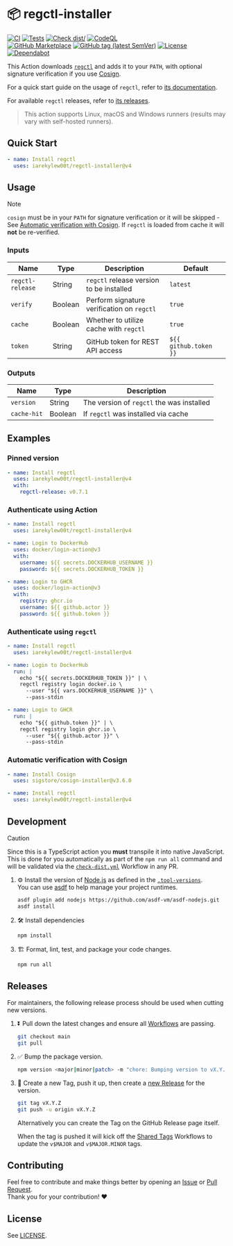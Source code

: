 # 📦 regctl-installer

[![CI](https://github.com/IAreKyleW00t/regctl-installer/actions/workflows/ci.yml/badge.svg)](https://github.com/IAreKyleW00t/regctl-installer/actions/workflows/ci.yml)
[![Tests](https://github.com/IAreKyleW00t/regctl-installer/actions/workflows/test.yml/badge.svg)](https://github.com/IAreKyleW00t/regctl-installer/actions/workflows/test.yml)
[![Check dist/](https://github.com/IAreKyleW00t/regctl-installer/actions/workflows/check-dist.yml/badge.svg)](https://github.com/IAreKyleW00t/regctl-installer/actions/workflows/check-dist.yml)
[![CodeQL](https://github.com/IAreKyleW00t/regctl-installer/actions/workflows/codeql.yml/badge.svg)](https://github.com/IAreKyleW00t/regctl-installer/actions/workflows/codeql.yml)  
[![GitHub Marketplace](https://img.shields.io/badge/Marketplace-regctl--installer-blue?style=flat&logo=github)](https://github.com/marketplace/actions/regctl-installer)
[![GitHub tag (latest SemVer)](https://img.shields.io/github/v/tag/IAreKyleW00t/regctl-installer?style=flat&label=Latest%20Version&color=blue)](https://github.com/IAreKyleW00t/regctl-installer/tags)
[![License](https://img.shields.io/github/license/IAreKyleW00t/regctl-installer?label=License)](https://github.com/IAreKyleW00t/regctl-installer/blob/main/LICENSE)
[![Dependabot](https://img.shields.io/badge/Dependabot-0366d6?style=flat&logo=dependabot&logoColor=white)](.github/dependabot.yml)

This Action downloads [`regctl`](https://github.com/regclient/regclient) and
adds it to your `PATH`, with optional signature verification if you use
[Cosign](https://github.com/sigstore/cosign).

For a quick start guide on the usage of `regctl`, refer to
[its documentation](https://github.com/regclient/regclient/blob/main/docs/regctl.md).

For available `regctl` releases, refer to
[its releases](https://github.com/regclient/regclient/releases).

> This action supports Linux, macOS and Windows runners (results may vary with
> self-hosted runners).

## Quick Start

```yaml
- name: Install regctl
  uses: iarekylew00t/regctl-installer@v4
```

## Usage

> [!NOTE]
>
> `cosign` must be in your `PATH` for signature verification or it will be
> skipped - See
> [Automatic verification with Cosign](#automatic-verification-with-cosign). If
> `regctl` is loaded from cache it will **not** be re-verified.

### Inputs

| Name             | Type    | Description                                | Default               |
| ---------------- | ------- | ------------------------------------------ | --------------------- |
| `regctl-release` | String  | `regctl` release version to be installed   | `latest`              |
| `verify`         | Boolean | Perform signature verification on `regctl` | `true`                |
| `cache`          | Boolean | Whether to utilize cache with `regctl`     | `true`                |
| `token`          | String  | GitHub token for REST API access           | `${{ github.token }}` |

### Outputs

| Name        | Type    | Description                               |
| ----------- | ------- | ----------------------------------------- |
| `version`   | String  | The version of `regctl` the was installed |
| `cache-hit` | Boolean | If `regctl` was installed via cache       |

## Examples

### Pinned version

```yaml
- name: Install regctl
  uses: iarekylew00t/regctl-installer@v4
  with:
    regctl-release: v0.7.1
```

### Authenticate using Action

```yaml
- name: Install regctl
  uses: iarekylew00t/regctl-installer@v4

- name: Login to DockerHub
  uses: docker/login-action@v3
  with:
    username: ${{ secrets.DOCKERHUB_USERNAME }}
    password: ${{ secrets.DOCKERHUB_TOKEN }}

- name: Login to GHCR
  uses: docker/login-action@v3
  with:
    registry: ghcr.io
    username: ${{ github.actor }}
    password: ${{ github.token }}
```

### Authenticate using `regctl`

```yaml
- name: Install regctl
  uses: iarekylew00t/regctl-installer@v4

- name: Login to DockerHub
  run: |
    echo "${{ secrets.DOCKERHUB_TOKEN }}" | \
    regctl registry login docker.io \
      --user "${{ vars.DOCKERHUB_USERNAME }}" \
      --pass-stdin

- name: Login to GHCR
  run: |
    echo "${{ github.token }}" | \
    regctl registry login ghcr.io \
      --user "${{ github.actor }}" \
      --pass-stdin
```

### Automatic verification with Cosign

```yaml
- name: Install Cosign
  uses: sigstore/cosign-installer@v3.6.0

- name: Install regctl
  uses: iarekylew00t/regctl-installer@v4
```

## Development

> [!CAUTION]
>
> Since this is a TypeScript action you **must** transpile it into native
> JavaScript. This is done for you automatically as part of the `npm run all`
> command and will be validated via the
> [`check-dist.yml`](https://github.com/IAreKyleW00t/regctl-installer/actions/workflows/check-dist.yml)
> Workflow in any PR.

1. ⚙️ Install the version of [Node.js](https://nodejs.org/en) as defined in the
   [`.tool-versions`](.tool-versions).  
   You can use [asdf](https://github.com/asdf-vm/asdf) to help manage your
   project runtimes.

   ```sh
   asdf plugin add nodejs https://github.com/asdf-vm/asdf-nodejs.git
   asdf install
   ```

2. 🛠️ Install dependencies

   ```sh
   npm install
   ```

3. 🏗️ Format, lint, test, and package your code changes.

   ```sh
   npm run all
   ```

## Releases

For maintainers, the following release process should be used when cutting new
versions.

1. ⏬ Pull down the latest changes and ensure all
   [Workflows](https://github.com/IAreKyleW00t/regctl-installer/actions) are
   passing.

   ```sh
   git checkout main
   git pull
   ```

2. ✅ Bump the package version.

   ```sh
   npm version <major|minor|patch> -m "chore: Bumping version to vX.Y.Z"
   ```

3. 🔖 Create a new Tag, push it up, then create a
   [new Release](https://github.com/IAreKyleW00t/regctl-installer/releases/new)
   for the version.

   ```sh
   git tag vX.Y.Z
   git push -u origin vX.Y.Z
   ```

   Alternatively you can create the Tag on the GitHub Release page itself.

   When the tag is pushed it will kick off the
   [Shared Tags](https://github.com/IAreKyleW00t/regctl-installer/actions/workflows/shared-tags.yml)
   Workflows to update the `v$MAJOR` and `v$MAJOR.MINOR` tags.

## Contributing

Feel free to contribute and make things better by opening an
[Issue](https://github.com/IAreKyleW00t/regctl-installer/issues) or
[Pull Request](https://github.com/IAreKyleW00t/regctl-installer/pulls).  
Thank you for your contribution! ❤️

## License

See
[LICENSE](https://github.com/IAreKyleW00t/regctl-installer/blob/main/LICENSE).
